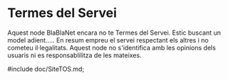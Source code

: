 Termes del Servei
================
Aquest node BlaBlaNet encara no te Termes del Servei. Estic buscant un model adient.....
En resum empreu el servei respectant els altres i no cometeu il·legalitats. Aquest node no s'identifica amb les opinions dels usuaris ni es responsablilitza de les mateixes. 


#include doc/SiteTOS.md;

